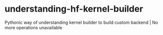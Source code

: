 # understanding-hf-kernel-builder
Pythonic way of understanding kernel builder to build custom backend | No more operations unavailable
